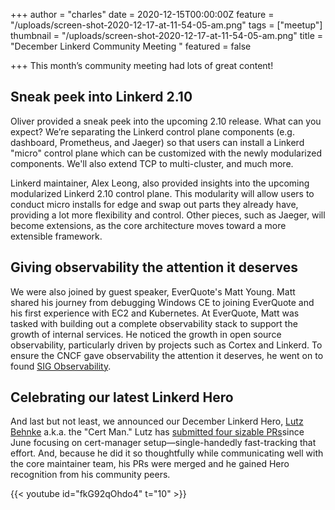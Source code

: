 +++
author = "charles"
date = 2020-12-15T00:00:00Z
feature = "/uploads/screen-shot-2020-12-17-at-11-54-05-am.png"
tags = ["meetup"]
thumbnail = "/uploads/screen-shot-2020-12-17-at-11-54-05-am.png"
title = "December Linkerd Community Meeting "
featured = false

+++
This month’s community meeting had lots of great content!

## **Sneak peek into Linkerd 2.10**

Oliver provided a sneak peek into the upcoming 2.10 release. What can you expect? We’re separating the Linkerd control plane components (e.g. dashboard, Prometheus, and Jaeger) so that users can install a Linkerd "micro" control plane which can be customized with the newly modularized components. We'll also extend TCP to multi-cluster, and much more.

Linkerd maintainer, Alex Leong, also provided insights into the upcoming modularized Linkerd 2.10 control plane. This modularity will allow users to conduct micro installs for edge and swap out parts they already have, providing a lot more flexibility and control. Other pieces, such as Jaeger, will become extensions, as the core architecture moves toward a more extensible framework.

## **Giving observability the attention it deserves**

We were also joined by guest speaker, EverQuote's Matt Young. Matt shared his journey from debugging Windows CE to joining EverQuote and his first experience with EC2 and Kubernetes. At EverQuote, Matt was tasked with building out a complete observability stack to support the growth of internal services. He noticed the growth in open source observability, particularly driven by projects such as Cortex and Linkerd. To ensure the CNCF gave observability the attention it deserves, he went on to found [SIG Observability](https://github.com/cncf/sig-observability).

## **Celebrating our latest Linkerd Hero**

And last but not least, we announced our December Linkerd Hero, [Lutz Behnke](https://www.linkedin.com/in/lutz-behnke-096a19/) a.k.a. the "Cert Man." Lutz has [submitted four sizable PRs](https://github.com/linkerd/linkerd2/pulls?q=is%3Apr+author%3Acypherfox+is%3Aclosed)since June focusing on cert-manager setup—single-handedly fast-tracking that effort. And, because he did it so thoughtfully while communicating well with the core maintainer team, his PRs were merged and he gained Hero recognition from his community peers.

{{< youtube id="fkG92qOhdo4" t="10" >}}
